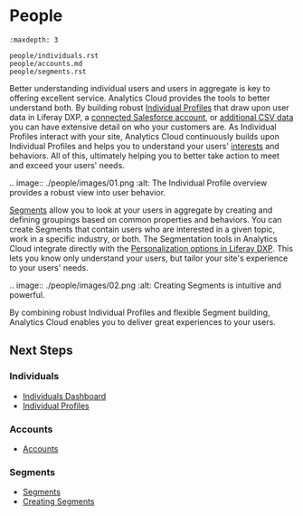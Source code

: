 # People

```{toctree}
:maxdepth: 3

people/individuals.rst
people/accounts.md
people/segments.rst
```

Better understanding individual users and users in aggregate is key to offering excellent service. Analytics Cloud provides the tools to better understand both. By building robust [Individual Profiles](./people/individuals/individual-profiles.md) that draw upon user data in Liferay DXP, a [connected Salesforce account](./connecting-data-sources/adding-a-salesforce-data-source.md), or [additional CSV data](./connecting-data-sources/adding-a-csv-data-source.md) you can have extensive detail on who your customers are. As Individual Profiles interact with your site, Analytics Cloud continuously builds upon Individual Profiles and helps you to understand your users' [interests](./workspace-data/definitions/managing-interest-topics.html#understanding-interests) and behaviors. All of this, ultimately helping you to better take action to meet and exceed your users' needs.

.. image:: ./people/images/01.png
  :alt: The Individual Profile overview provides a robust view into user behavior.

[Segments](./people/segments/segments.md) allow you to look at your users in aggregate by creating and defining groupings based on common properties and behaviors. You can create Segments that contain users who are interested in a given topic, work in a specific industry, or both. The Segmentation tools in Analytics Cloud integrate directly with the [Personalization options in Liferay DXP](./optimization/personalizing-content-with-segments.md). This lets you know only understand your users, but tailor your site's experience to your users' needs.

.. image:: ./people/images/02.png
  :alt: Creating Segments is intuitive and powerful.

By combining robust Individual Profiles and flexible Segment building, Analytics Cloud enables you to deliver great experiences to your users.

## Next Steps

### Individuals

- [Individuals Dashboard](./people/individuals/individuals-dashboard.md)
- [Individual Profiles](./people/individuals/individual-profiles.md)

### Accounts

- [Accounts](.people/accounts.md)

### Segments

- [Segments](./people/segments/segments.md)
- [Creating Segments](./people/segments/creating-segments.md)